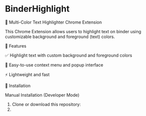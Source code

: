 # BinderHighlight

🎨 Multi-Color Text Highlighter Chrome Extension

This Chrome Extension allows users to highlight text on binder using customizable background and foreground (text) colors.

🧩 Features

  ✅ Highlight text with custom background and foreground colors
    
  🎯 Easy-to-use context menu and popup interface

  ⚡ Lightweight and fast
  

🚀 Installation

  Manual Installation (Developer Mode)

  1. Clone or download this repository:
  2. 
